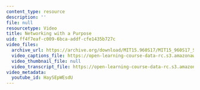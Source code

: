 ```yaml
---
content_type: resource
description: ''
file: null
resourcetype: Video
title: Networking with a Purpose
uid: ff4f7eaf-c009-6bca-addf-cfe1435b727c
video_files:
  archive_url: https://archive.org/download/MIT15.960S17/MIT15_960S17_Sastry_Instructor_Interview_300k.mp4
  video_captions_file: https://open-learning-course-data-rc.s3.amazonaws.com/15-960-new-executive-thinking-social-impact-technology-projects-fall-2017-spring-2018/5daf7d1ae2105a23a1eb45229c228e9e_HaySEpWEsdU.vtt
  video_thumbnail_file: null
  video_transcript_file: https://open-learning-course-data-rc.s3.amazonaws.com/15-960-new-executive-thinking-social-impact-technology-projects-fall-2017-spring-2018/eb11d2e4992117bbdcda64a47383626c_HaySEpWEsdU.pdf
video_metadata:
  youtube_id: HaySEpWEsdU
---
```


